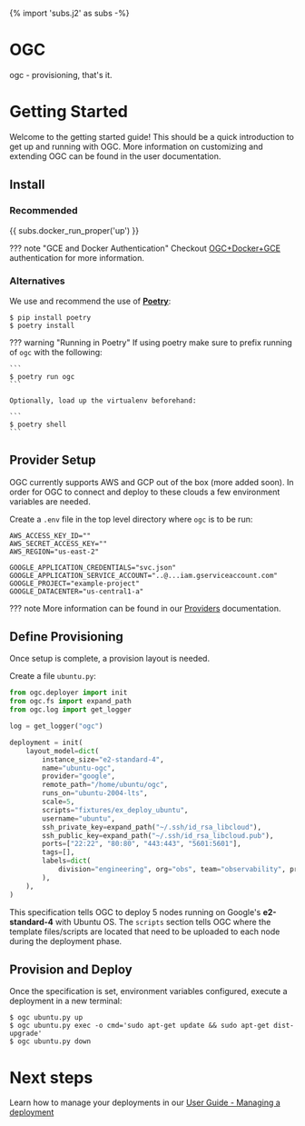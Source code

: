 {% import 'subs.j2' as subs -%}
# OGC

ogc - provisioning, that's it.

# Getting Started

Welcome to the getting started guide! This should be a quick introduction to get up and running with OGC. More information on customizing and extending OGC can be found in the user documentation.

## Install

### Recommended

{{ subs.docker_run_proper('up') }}

??? note "GCE and Docker Authentication"
    Checkout [OGC+Docker+GCE](user-guide/configuration/docker/gcloud-auth.md) authentication for more information.

### Alternatives
We use and recommend the use of **[Poetry](https://python-poetry.org/)**:

```shell
$ pip install poetry
$ poetry install
```

??? warning "Running in Poetry"
    If using poetry make sure to prefix running of `ogc` with the following:

    ```
    $ poetry run ogc
    ```

    Optionally, load up the virtualenv beforehand:

    ```
    $ poetry shell
    ```

## Provider Setup

OGC currently supports AWS and GCP out of the box (more added soon). In order for OGC to connect and deploy to these clouds a few environment variables are needed. 

Create a `.env` file in the top level directory where `ogc` is to be run:

```
AWS_ACCESS_KEY_ID=""
AWS_SECRET_ACCESS_KEY=""
AWS_REGION="us-east-2"

GOOGLE_APPLICATION_CREDENTIALS="svc.json"
GOOGLE_APPLICATION_SERVICE_ACCOUNT="..@...iam.gserviceaccount.com"
GOOGLE_PROJECT="example-project"
GOOGLE_DATACENTER="us-central1-a"
```

??? note
    More information can be found in our [Providers](user-guide/providers.md) documentation.

## Define Provisioning

Once setup is complete, a provision layout is needed.

Create a file `ubuntu.py`:

```python
from ogc.deployer import init
from ogc.fs import expand_path
from ogc.log import get_logger

log = get_logger("ogc")

deployment = init(
    layout_model=dict(
        instance_size="e2-standard-4",
        name="ubuntu-ogc",
        provider="google",
        remote_path="/home/ubuntu/ogc",
        runs_on="ubuntu-2004-lts",
        scale=5,
        scripts="fixtures/ex_deploy_ubuntu",
        username="ubuntu",
        ssh_private_key=expand_path("~/.ssh/id_rsa_libcloud"),
        ssh_public_key=expand_path("~/.ssh/id_rsa_libcloud.pub"),
        ports=["22:22", "80:80", "443:443", "5601:5601"],
        tags=[],
        labels=dict(
            division="engineering", org="obs", team="observability", project="perf"
        ),
    ),
)
```

This specification tells OGC to deploy 5 nodes running on Google's **e2-standard-4** with Ubuntu OS. 
The `scripts` section tells OGC where the template files/scripts are located that need to be uploaded to each node during the deployment phase.

## Provision and Deploy

Once the specification is set, environment variables configured, execute a deployment in a new terminal:

```shell
$ ogc ubuntu.py up
$ ogc ubuntu.py exec -o cmd='sudo apt-get update && sudo apt-get dist-upgrade'
$ ogc ubuntu.py down
```

# Next steps

Learn how to manage your deployments in our [User Guide - Managing a deployment](user-guide/managing-nodes.md)